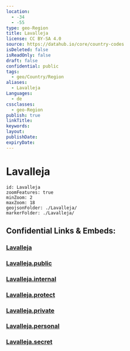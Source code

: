 ```yaml
---
location:
  - -34
  - -55
type: geo-Region
title: Lavalleja
license: CC BY-SA 4.0
source: https://datahub.io/core/country-codes
isDeleted: false
isReadOnly: false
draft: false
confidential: public
tags:
  - geo/Country/Region
aliases:
  - Lavalleja
Languages:
  - de
cssclasses:
  - geo-Region
publish: true
linkTitle:
keywords:
layout:
publishDate:
expiryDate:
---
```


# Lavalleja

```leaflet
id: Lavalleja
zoomFeatures: true 
minZoom: 2 
maxZoom: 18
geojsonFolder: ./Lavalleja/
markerFolder: ./Lavalleja/
```


## Confidential Links & Embeds: 

### [Lavalleja](/_Standards/Earth/Continent/America~South/Uruguay/departments~Uruguay/Lavalleja.md) 

### [Lavalleja.public](/_public/Earth/Continent/America~South/Uruguay/departments~Uruguay/Lavalleja.public.md) 

### [Lavalleja.internal](/_internal/Earth/Continent/America~South/Uruguay/departments~Uruguay/Lavalleja.internal.md) 

### [Lavalleja.protect](/_protect/Earth/Continent/America~South/Uruguay/departments~Uruguay/Lavalleja.protect.md) 

### [Lavalleja.private](/_private/Earth/Continent/America~South/Uruguay/departments~Uruguay/Lavalleja.private.md) 

### [Lavalleja.personal](/_personal/Earth/Continent/America~South/Uruguay/departments~Uruguay/Lavalleja.personal.md) 

### [Lavalleja.secret](/_secret/Earth/Continent/America~South/Uruguay/departments~Uruguay/Lavalleja.secret.md)

